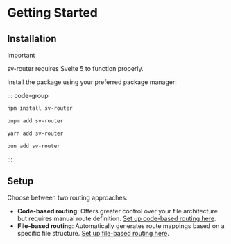 # Getting Started

## Installation

> [!IMPORTANT]
> sv-router requires Svelte 5 to function properly.

Install the package using your preferred package manager:

::: code-group

```sh [npm]
npm install sv-router
```

```sh [pnpm]
pnpm add sv-router
```

```sh [yarn]
yarn add sv-router
```

```sh [bun]
bun add sv-router
```

:::

## Setup

Choose between two routing approaches:

- **Code-based routing**: Offers greater control over your file architecture but requires manual route definition. [Set up code-based routing here](./code-based/setup).
- **File-based routing**: Automatically generates route mappings based on a specific file structure. [Set up file-based routing here](./file-based/setup).
